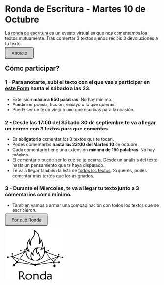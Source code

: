 # Ronda de Escritura - Martes 10 de Octubre

La [ronda de escritura](comentarios.md) es un evento virtual en que nos comentamos los textos mutuamente. Tras comentar 3 textos ajenos recibís 3 devoluciones a tu texto.

[<span style="padding: 10px 20px; background-color: #D3D3D3; color: #0A0A0A; border: 1px solid #000; border-radius: 4px; cursor: pointer; transition: background-color 0.3s ease;">Anotate</span>](https://forms.gle/DT8x9hfWcRtJekAq8)

## Cómo participar?

### 1 - Para anotarte, subí el texto con el que vas a participar en [este Form](https://forms.gle/DT8x9hfWcRtJekAq8) hasta el sábado a las 23.

- Extensión **máxima 650 palabras**. No hay mínimo.
- Puede ser poesía, ficción, ensayo o lo que quieras.
- Puede ser un texto viejo o uno que escribas para la ocasión.

### 2 - Desde las 17:00 del Sábado 30 de septiembre te va a llegar un correo con 3 textos para que comentes.

- Es **obligatorio** comentar los 3 textos que te tocan.
- Podés comentarlos **hasta las 23:00 del Martes 10** de octubre.
- Cada comentario tiene una extensión **mínima de 150 palabras**. No hay máximo.
- El comentario puede ser lo que se te ocurra. Desde un análisis del texto hasta un pensamiento que te haya disparado.
- Te va a llegar también la lista de [todos los textos](comentarios.md). Si querés, podés comentar más textos que los asignados.

### 3 - Durante el Miércoles, te va a llegar tu texto junto a 3 comentarios como mínimo.

- También vamos a armar una compaginación con todos los textos que se escribieron.
  
[<span style="padding: 10px 20px; background-color: #D3D3D3; color: #0A0A0A; border: 1px solid #000; border-radius: 4px; cursor: pointer; transition: background-color 0.3s ease;">Por qué Ronda</span>](propuesta.md)

<a href="index.html">
  <img src="logo.png" alt="Logo" width="199" height="178">
</a>

<link rel="shortcut icon" type="image/x-icon" href="favicon.ico">
